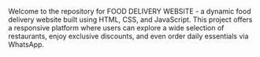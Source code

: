 Welcome to the repository for FOOD DELIVERY WEBSITE - a dynamic food delivery website built using HTML, CSS, and JavaScript. This project offers a responsive platform where users can explore a wide selection of restaurants, enjoy exclusive discounts, and even order daily essentials via WhatsApp.
